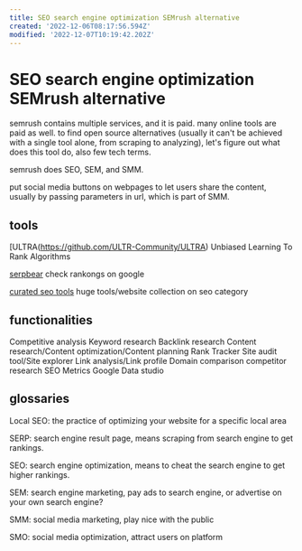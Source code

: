 ```yaml
---
title: SEO search engine optimization SEMrush alternative
created: '2022-12-06T08:17:56.594Z'
modified: '2022-12-07T10:19:42.202Z'
---
```


# SEO search engine optimization SEMrush alternative

semrush contains multiple services, and it is paid. many online tools are paid as well. to find open source alternatives (usually it can't be achieved with a single tool alone, from scraping to analyzing), let's figure out what does this tool do, also few tech terms.

semrush does SEO, SEM, and SMM.

put social media buttons on webpages to let users share the content, usually by passing parameters in url, which is part of SMM.

## tools

[ULTRA(https://github.com/ULTR-Community/ULTRA) Unbiased Learning To Rank Algorithms

[serpbear](https://github.com/towfiqi/serpbear) check rankongs on google

[curated seo tools](https://github.com/sneg55/curatedseotools) huge tools/website collection on seo category

## functionalities

Competitive analysis
Keyword research
Backlink research
Content research/Content optimization/Content planning
Rank Tracker
Site audit tool/Site explorer
Link analysis/Link profile
Domain comparison
competitor research
SEO Metrics
Google Data studio

## glossaries
Local SEO: the practice of optimizing your website for a specific local area

SERP: search engine result page, means scraping from search engine to get rankings.

SEO: search engine optimization, means to cheat the search engine to get higher rankings.

SEM: search engine marketing, pay ads to search engine, or advertise on your own search engine?

SMM: social media marketing, play nice with the public

SMO: social media optimization, attract users on platform
